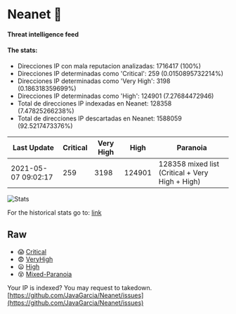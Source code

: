 # Neanet :hocho:
#### Threat intelligence feed
#### The stats:

- Direcciones IP con mala reputacion analizadas: 1716417 (100%)
- Direcciones IP determinadas como 'Critical':  259 (0.0150895732214%)
- Direcciones IP determinadas como 'Very High':  3198 (0.186318359699%)
- Direcciones IP determinadas como 'High':  124901 (7.27684472946)
- Total de direcciones IP indexadas en Neanet:  128358 (7.47825266238%)
- Total de direcciones IP descartadas en Neanet:  1588059 (92.5217473376%)

| Last Update | Critical | Very High | High | Paranoia |
| --- | --- | --- | --- | --- |
| 2021-05-07 09:02:17 | 259 | 3198 | 124901 | 128358 mixed list (Critical + Very High + High)|

![Stats](https://docs.google.com/spreadsheets/d/e/2PACX-1vSnaNMIXVabIpDJjufMlzH7poXnshF3mgd8Is1g9ytUEzVsP5my4Trn8f-xkoLLQ38xpL3HtmUexLo6/pubchart?oid=501124687&format=image)

For the historical stats go to: [link](/stats.csv)
## Raw
- :scream: [Critical](https://raw.githubusercontent.com/JavaGarcia/Neanet/master/blacklists/neanet_critical.txt)
- :fearful: [VeryHigh](https://raw.githubusercontent.com/JavaGarcia/Neanet/master/blacklists/neanet_veryHigh.txtt)
- :frowning: [High](https://raw.githubusercontent.com/JavaGarcia/Neanet/master/blacklists/neanet_high.txt)
- :dizzy_face: [Mixed-Paranoia](https://raw.githubusercontent.com/JavaGarcia/Neanet/master/blacklists/neanet_all.txt)


Your IP is indexed? You may request to takedown. [https://github.com/JavaGarcia/Neanet/issues](https://github.com/JavaGarcia/Neanet/issues)














































































































































































































































































































































































































































































































































































































































































































































































































































































































































































































































































































































































































































































































































































































































































































































































































































































































































































































































































































































































































































































































































































































































































































































































































































































































































































































































































































































































































































































































































































































































































































































































































































































































































































































































































































































































































































































































































































































































































































































































































































































































































































































































































































































































































































































































































































































































































































































































































































































































































































































































































































































































































































































































































































































































































































































































































































































































































































































































































































































































































































































































































































































































































































































































